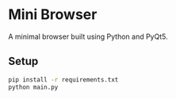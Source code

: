 # Mini Browser

A minimal browser built using Python and PyQt5.

## Setup

```bash
pip install -r requirements.txt
python main.py
